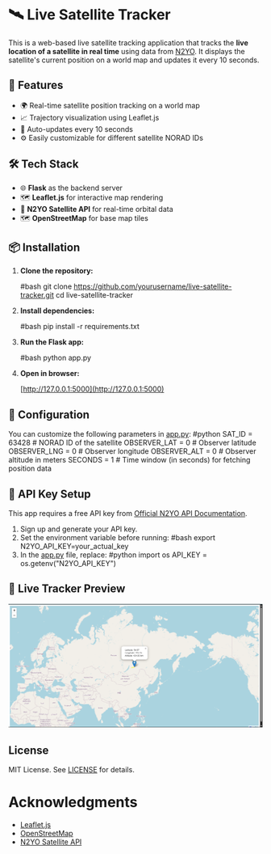 # 🛰️ Live Satellite Tracker

This is a web-based live satellite tracking application that tracks the **live location of a satellite in real time** using data from [N2YO](https://www.n2yo.com/). It displays the satellite's current position on a world map and updates it every 10 seconds.



## 🚀 Features

- 🌍 Real-time satellite position tracking on a world map
- 📈 Trajectory visualization using Leaflet.js
- 🔄 Auto-updates every 10 seconds
- ⚙️ Easily customizable for different satellite NORAD IDs


## 🛠️ Tech Stack

- 🌐 **Flask** as the backend server
- 🗺 **Leaflet.js** for interactive map rendering
- 📡 **N2YO Satellite API** for real-time orbital data
- 🗺️ **OpenStreetMap** for base map tiles


## 📦 Installation

1. **Clone the repository:**

   #bash
   git clone https://github.com/yourusername/live-satellite-tracker.git
   cd live-satellite-tracker

2. **Install dependencies:**

   #bash
   pip install -r requirements.txt

3. **Run the Flask app:**

   #bash
   python app.py

4. **Open in browser:**

   [http://127.0.0.1:5000](http://127.0.0.1:5000)


## 🔧 Configuration

You can customize the following parameters in [app.py](app.py):
   #python
   SAT_ID = 63428            # NORAD ID of the satellite
   OBSERVER_LAT = 0          # Observer latitude
   OBSERVER_LNG = 0          # Observer longitude
   OBSERVER_ALT = 0          # Observer altitude in meters
   SECONDS = 1               # Time window (in seconds) for fetching position data


## 🔐 API Key Setup

This app requires a free API key from [Official N2YO API Documentation](https://www.n2yo.com/api/).

 1. Sign up and generate your API key.
 2. Set the environment variable before running:
   #bash
   export N2YO_API_KEY=your_actual_key
 3. In the [app.py](app.py) file, replace:
   #python
   import os
   API_KEY = os.getenv("N2YO_API_KEY")


## 🔮 Live Tracker Preview

   ![Live Tracker Preview](live_satellite_tracker.png)


## License

MIT License. See [LICENSE](LICENSE) for details.


# Acknowledgments

 - [Leaflet.js](https://leafletjs.com/)
 - [OpenStreetMap](https://www.openstreetmap.org/)
 - [N2YO Satellite API](https://www.n2yo.com/api/)
